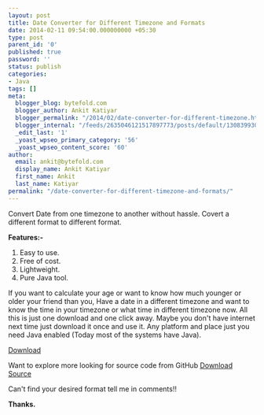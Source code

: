 ```yaml
---
layout: post
title: Date Converter for Different Timezone and Formats
date: 2014-02-11 09:54:00.000000000 +05:30
type: post
parent_id: '0'
published: true
password: ''
status: publish
categories:
- Java
tags: []
meta:
  blogger_blog: bytefold.com
  blogger_author: Ankit Katiyar
  blogger_permalink: "/2014/02/date-converter-for-different-timezone.html"
  blogger_internal: "/feeds/2635046121517897773/posts/default/1308399308283307673"
  _edit_last: '1'
  _yoast_wpseo_primary_category: '56'
  _yoast_wpseo_content_score: '60'
author:
  email: ankit@bytefold.com
  display_name: Ankit Katiyar
  first_name: Ankit
  last_name: Katiyar
permalink: "/date-converter-for-different-timezone-and-formats/"
---
```

Convert Date from one timezone to another without hassle. Covert a different format to different format.

**Features:-**  
1. Easy to use.  
2. Free of cost.  
3. Lightweight.  
4. Pure Java tool.

If you want to calculate your age or want to know how much younger or older your friend than you, Have a date in a different timezone and want to know the time in your timezone or what time in different timezone now. All this is just one download and one click away. Maybe you don't have internet next time just download it once and use it. Any platform and place just you need Java enabled (Today most of the systems have Java).

[Download](https://drive.google.com/file/d/0B-tNG4hw_HHaLW54WGhXZDh5WFE/edit?usp=sharing)

Want to explore more looking for source code from GitHub&nbsp;[Download Source](https://github.com/ankitkatiyar91/bytefold/tree/master/data-converter)

Can't find your desired format tell me in comments!!

**Thanks.**

